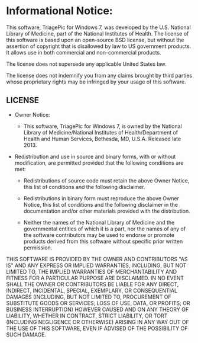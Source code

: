 Informational Notice:
=====================

This software, TriagePic for Windows 7, was developed by the U.S. National Library
of Medicine, part of the National Institutes of Health. The license of
this software is based upon an open-source BSD license, but without
the assertion of copyright that is disallowed by law to US government
products. It allows use in both commercial and non-commercial products.

The license does not supersede any applicable United States law.

The license does not indemnify you from any claims brought by third
parties whose proprietary rights may be infringed by your usage of this
software. 

LICENSE
-------
- Owner Notice: 
  - This software, TriagePic for Windows 7, is owned by the National Library of 
    Medicine/National Institutes of Health/Department of Health and 
    Human Services, Bethesda, MD, U.S.A. 
    Released late 2013.
 
- Redistribution and use in source and binary forms, with or without
  modification, are permitted provided that the following conditions are
  met:

  - Redistributions of source code must retain the above Owner Notice,
    this list of conditions and the following disclaimer.

  - Redistributions in binary form must reproduce the above Owner Notice,
    this list of conditions and the following disclaimer in the
    documentation and/or other materials provided with the distribution.

  - Neither the names of the National Library of Medicine and the
    governmental entities of which it is a part, nor the names of any of
    the software contributors may be used to endorse or promote products
    derived from this software without specific prior written permission.

THIS SOFTWARE IS PROVIDED BY THE OWNER AND CONTRIBUTORS "AS IS" AND
ANY EXPRESS OR IMPLIED WARRANTIES, INCLUDING, BUT NOT LIMITED TO, THE
IMPLIED WARRANTIES OF MERCHANTABILITY AND FITNESS FOR A PARTICULAR
PURPOSE ARE DISCLAIMED. IN NO EVENT SHALL THE OWNER OR CONTRIBUTORS
BE LIABLE FOR ANY DIRECT, INDIRECT, INCIDENTAL, SPECIAL, EXEMPLARY,
OR CONSEQUENTIAL DAMAGES (INCLUDING, BUT NOT LIMITED TO, PROCUREMENT
OF SUBSTITUTE GOODS OR SERVICES; LOSS OF USE, DATA, OR PROFITS; OR
BUSINESS INTERRUPTION) HOWEVER CAUSED AND ON ANY THEORY OF LIABILITY,
WHETHER IN CONTRACT, STRICT LIABILITY, OR TORT (INCLUDING NEGLIGENCE
OR OTHERWISE) ARISING IN ANY WAY OUT OF THE USE OF THIS SOFTWARE,
EVEN IF ADVISED OF THE POSSIBILITY OF SUCH DAMAGE.


